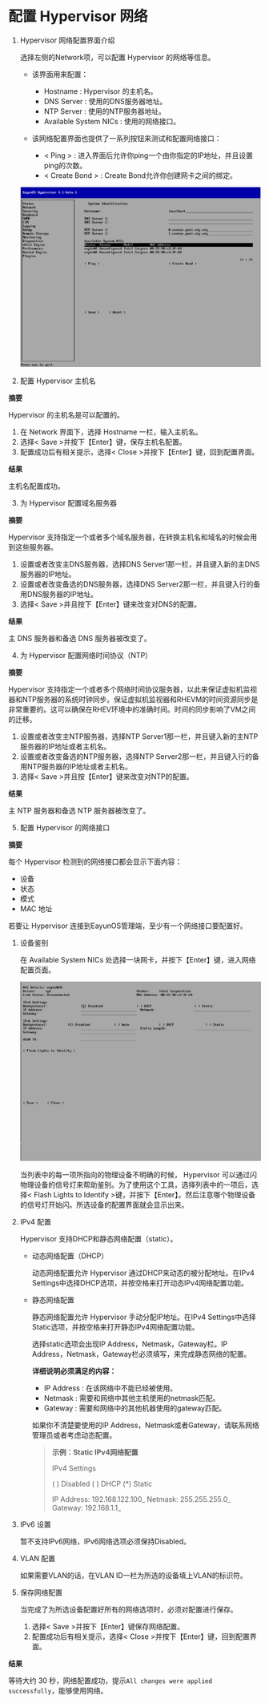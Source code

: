 # 配置 Hypervisor 网络

1. Hypervisor 网络配置界面介绍

   选择左侧的Network项，可以配置 Hypervisor 的网络等信息。

   * 该界面用来配置：

      * Hostname :  Hypervisor 的主机名。
      * DNS Server : 使用的DNS服务器地址。
      * NTP Server : 使用的NTP服务器地址。
      * Available System NICs : 使用的网络接口。

   * 该网络配置界面也提供了一系列按钮来测试和配置网络接口：

      * &lt; Ping &gt; : 进入界面后允许你ping一个由你指定的IP地址，并且设置ping的次数。
      * &lt; Create Bond &gt; : Create Bond允许你创建网卡之间的绑定。

   ![node_network](../images/node_network.png)


2. 配置 Hypervisor 主机名

**摘要**

Hypervisor 的主机名是可以配置的。

   1. 在 Network 界面下，选择 Hostname 一栏，输入主机名。
   2. 选择&lt; Save &gt;并按下【Enter】键，保存主机名配置。
   3. 配置成功后有相关提示，选择&lt; Close &gt;并按下【Enter】键，回到配置界面。

**结果**

主机名配置成功。

3. 为 Hypervisor 配置域名服务器

**摘要**

Hypervisor 支持指定一个或者多个域名服务器，在转换主机名和域名的时候会用到这些服务器。

   1. 设置或者改变主DNS服务器，选择DNS Server1那一栏，并且键入新的主DNS服务器的IP地址。
   1. 设置或者改变备选的DNS服务器，选择DNS Server2那一栏，并且键入行的备用DNS服务器的IP地址。
   1. 选择&lt; Save &gt;并且按下【Enter】键来改变对DNS的配置。

**结果**

主 DNS 服务器和备选 DNS 服务器被改变了。

4. 为 Hypervisor 配置网络时间协议（NTP）

**摘要**

Hypervisor 支持指定一个或者多个网络时间协议服务器，以此来保证虚拟机监视器和NTP服务器的系统时钟同步。保证虚拟机监视器和RHEVM的时间资源同步是非常重要的。这可以确保在RHEV环境中的准确时间。时间的同步影响了VM之间的迁移。

   1. 设置或者改变主NTP服务器，选择NTP Server1那一栏，并且键入新的主NTP服务器的IP地址或者主机名。
   1. 设置或者改变备选的NTP服务器，选择NTP Server2那一栏，并且键入行的备用NTP服务器的IP地址或者主机名。
   1. 选择&lt; Save &gt;并且按【Enter】键来改变对NTP的配置。

**结果**

主 NTP 服务器和备选 NTP 服务器被改变了。

5. 配置 Hypervisor 的网络接口

**摘要**

每个 Hypervisor 检测到的网络接口都会显示下面内容：

   * 设备
   * 状态
   * 模式
   * MAC 地址

   若要让 Hypervisor 连接到EayunOS管理端，至少有一个网络接口要配置好。


   1. 设备鉴别

      在 Available System NICs 处选择一块网卡，并按下【Enter】键，进入网络配置页面。

      ![set_network](../images/set_network.png)

      当列表中的每一项所指向的物理设备不明确的时候， Hypervisor 可以通过闪物理设备的信号灯来帮助鉴别。为了使用这个工具，选择列表中的一项后，选择&lt; Flash Lights to Identify &gt;键，并按下【Enter】。然后注意哪个物理设备的信号灯开始闪。所选设备的配置界面就会显示出来。

   2. IPv4 配置

      Hypervisor 支持DHCP和静态网络配置（static）。

      * 动态网络配置（DHCP）

        动态网络配置允许 Hypervisor 通过DHCP来动态的被分配地址。在IPv4 Settings中选择DHCP选项，并按空格来打开动态IPv4网络配置功能。

      * 静态网络配置

        静态网络配置允许 Hypervisor 手动分配IP地址。在IPv4 Settings中选择Static选项，并按空格来打开静态IPv4网络配置功能。

        选择static选项会出现IP Address，Netmask，Gateway栏。IP Address，Netmask，Gateway栏必须填写，来完成静态网络的配置。

        **详细说明必须满足的内容：**

          * IP Address : 在该网络中不能已经被使用。
          * Netmask : 需要和网络中其他主机使用的netmask匹配。
          * Gateway : 需要和网络中的其他机器使用的gateway匹配。

        如果你不清楚要使用的IP Address，Netmask或者Gateway，请联系网络管理员或者考虑动态配置。

        > **示例：Static IPv4网络配置**
        >
        > IPv4 Settings
        >
        > ( ) Disabled  ( ) DHCP  (\*) Static
        >
        > IP Address: 192.168.122.100_    Netmask: 255.255.255.0_    Gateway: 192.168.1.1_

   3. IPv6 设置

      暂不支持IPv6网络，IPv6网络选项必须保持Disabled。

   4. VLAN 配置

      如果需要VLAN的话，在VLAN ID一栏为所选的设备填上VLAN的标识符。

   5. 保存网络配置

      当完成了为所选设备配置好所有的网络选项时，必须对配置进行保存。

      1. 选择&lt; Save &gt;并按下【Enter】键保存网络配置。
      2. 配置成功后有相关提示，选择&lt; Close &gt;并按下【Enter】键，回到配置界面。

**结果**

等待大约 30 秒，网络配置成功，提示`All changes were applied successfully`，能够使用网络。
